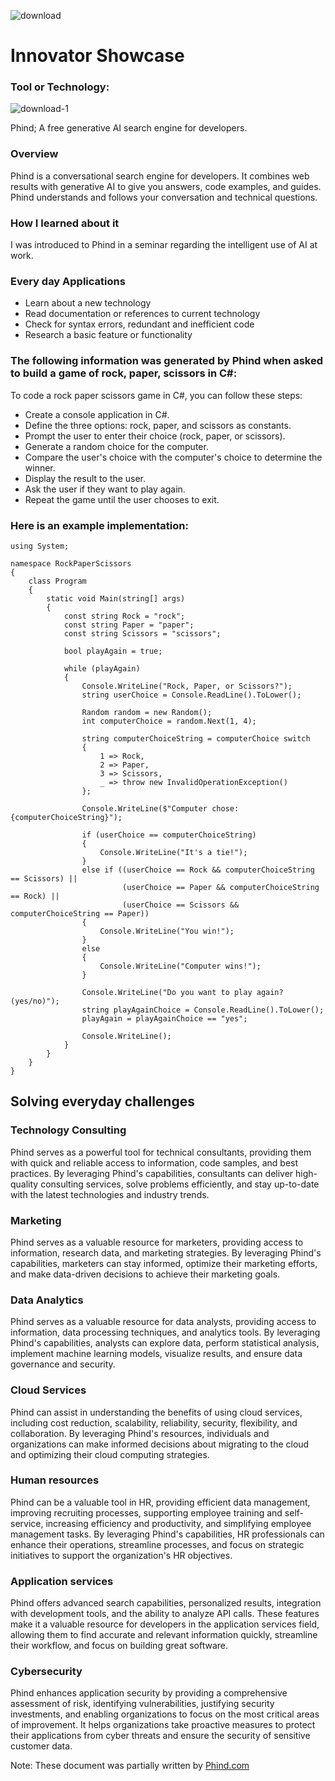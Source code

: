 ![download](https://github.com/rixiobarrios/accenture-innovation-challenge/assets/55994508/b4928b1e-e9ba-4c88-87c2-913f6e77fcce)

# Innovator Showcase

### Tool or Technology:
![download-1](https://github.com/rixiobarrios/javascript-reps/assets/55994508/8f20f1a9-9484-4cfc-bc76-bf3f51fbed95)

Phind; A free generative AI search engine for developers.

### Overview

Phind is a conversational search engine for developers. It combines web results with generative AI to give you answers, code examples, and guides. Phind understands and follows your conversation and technical questions.

### How I learned about it  

I was introduced to Phind in a seminar regarding the intelligent use of AI at work.

### Every day Applications  

- Learn about a new technology  
- Read documentation or references to current technology  
- Check for syntax errors, redundant and inefficient code 
- Research a basic feature or functionality

### The following information was generated by Phind when asked to build a game of rock, paper, scissors in C#:

To code a rock paper scissors game in C#, you can follow these steps:

- Create a console application in C#.  
- Define the three options: rock, paper, and scissors as constants.  
- Prompt the user to enter their choice (rock, paper, or scissors).  
- Generate a random choice for the computer.  
- Compare the user's choice with the computer's choice to determine the winner.  
- Display the result to the user.  
- Ask the user if they want to play again.  
- Repeat the game until the user chooses to exit. 

### Here is an example implementation:
```
using System;

namespace RockPaperScissors
{
    class Program
    {
        static void Main(string[] args)
        {
            const string Rock = "rock";
            const string Paper = "paper";
            const string Scissors = "scissors";

            bool playAgain = true;

            while (playAgain)
            {
                Console.WriteLine("Rock, Paper, or Scissors?");
                string userChoice = Console.ReadLine().ToLower();

                Random random = new Random();
                int computerChoice = random.Next(1, 4);

                string computerChoiceString = computerChoice switch
                {
                    1 => Rock,
                    2 => Paper,
                    3 => Scissors,
                    _ => throw new InvalidOperationException()
                };

                Console.WriteLine($"Computer chose: {computerChoiceString}");

                if (userChoice == computerChoiceString)
                {
                    Console.WriteLine("It's a tie!");
                }
                else if ((userChoice == Rock && computerChoiceString == Scissors) ||
                         (userChoice == Paper && computerChoiceString == Rock) ||
                         (userChoice == Scissors && computerChoiceString == Paper))
                {
                    Console.WriteLine("You win!");
                }
                else
                {
                    Console.WriteLine("Computer wins!");
                }

                Console.WriteLine("Do you want to play again? (yes/no)");
                string playAgainChoice = Console.ReadLine().ToLower();
                playAgain = playAgainChoice == "yes";

                Console.WriteLine();
            }
        }
    }
}

```

 ## Solving everyday challenges

### Technology Consulting  

Phind serves as a powerful tool for technical consultants, providing them with quick and reliable access to information, code samples, and best practices. By leveraging Phind's capabilities, consultants can deliver high-quality consulting services, solve problems efficiently, and stay up-to-date with the latest technologies and industry trends.

### Marketing  

Phind serves as a valuable resource for marketers, providing access to information, research data, and marketing strategies. By leveraging Phind's capabilities, marketers can stay informed, optimize their marketing efforts, and make data-driven decisions to achieve their marketing goals.

### Data Analytics  

Phind serves as a valuable resource for data analysts, providing access to information, data processing techniques, and analytics tools. By leveraging Phind's capabilities, analysts can explore data, perform statistical analysis, implement machine learning models, visualize results, and ensure data governance and security.

### Cloud Services  

Phind can assist in understanding the benefits of using cloud services, including cost reduction, scalability, reliability, security, flexibility, and collaboration. By leveraging Phind's resources, individuals and organizations can make informed decisions about migrating to the cloud and optimizing their cloud computing strategies.

### Human resources  

Phind can be a valuable tool in HR, providing efficient data management, improving recruiting processes, supporting employee training and self-service, increasing efficiency and productivity, and simplifying employee management tasks. By leveraging Phind's capabilities, HR professionals can enhance their operations, streamline processes, and focus on strategic initiatives to support the organization's HR objectives.

### Application services  

Phind offers advanced search capabilities, personalized results, integration with development tools, and the ability to analyze API calls. These features make it a valuable resource for developers in the application services field, allowing them to find accurate and relevant information quickly, streamline their workflow, and focus on building great software.  

### Cybersecurity  

Phind enhances application security by providing a comprehensive assessment of risk, identifying vulnerabilities, justifying security investments, and enabling organizations to focus on the most critical areas of improvement. It helps organizations take proactive measures to protect their applications from cyber threats and ensure the security of sensitive customer data.  

Note: These document was partially written by [Phind.com](https://www.phind.com)
